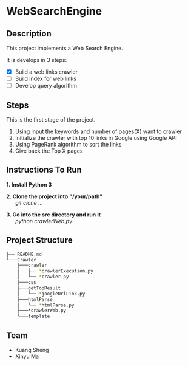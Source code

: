 # WebSearchEngine

## Description
This project implements a Web Search Engine.  

It is develops in 3 steps:
- [x] Build a web links crawler
- [ ] Build index for web links
- [ ] Develop query algorithm

## Steps
This is the first stage of the project.
1. Using input the keywords and number of pages(X) want to crawler
2. Initialize the crawler with top 10 links in Google using Google API
3. Using PageRank algorithm to sort the links
4. Give back the Top X pages


## Instructions To Run
**1. Install Python 3**

**2. Clone the project into "/your/path"**  
&nbsp;&nbsp;&nbsp;&nbsp;&nbsp;&nbsp;*git clone ...*  

**3. Go into the src directory and run it**  
&nbsp;&nbsp;&nbsp;&nbsp;&nbsp;&nbsp;*python crawlerWeb.py*


## Project Structure
```bash
├── README.md
└───Crawler
    ├───crawler
    │   ├── *crawlerExecution.py
    │   └── *crawler.py
    ├───css
    ├───getTopResult
    │   └── *googleUrlLink.py
    ├───htmlParse
    │   └── *htmlParse.py
    ├───*crawlerWeb.py
    └───template   
```


## Team
- Kuang Sheng
- Xinyu Ma
